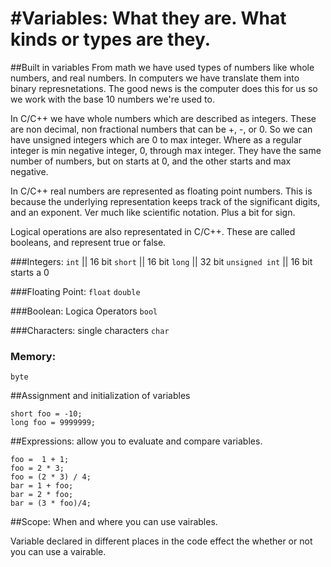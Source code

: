 #Variables: What they are. What kinds or types are they. 
====

##Built in variables
From math we have used types of numbers like whole numbers, and real numbers. In computers we have translate them into 
binary represnetations. The good news is the computer does this for us so we work with the base 10 numbers we're used to. 

In C/C++ we have whole numbers which are described as integers. These are non decimal, non fractional numbers that can be
+, -, or 0. So we can have unsigned integers which are 0 to max integer. Where as a regular integer is min negative integer, 0, through max integer. They have the  same number of numbers, but on starts at 0, and the other starts and max negative. 

In C/C++ real numbers are represented as floating point numbers. This is because the underlying representation keeps track of the significant digits, and an exponent.
Ver much like scientific notation. Plus a bit for sign.

Logical operations are also representated in C/C++. These are called booleans, and represent true or false. 

###Integers:
`int` || 16 bit 
`short` || 16 bit
`long` || 32 bit
`unsigned int` || 16 bit starts a 0

###Floating Point:
`float`
`double`

###Boolean: Logica Operators
`bool` 

###Characters: single characters
`char`

### Memory: 
`byte`

##Assignment and initialization of variables

```int foo = 10;
short foo = -10;
long foo = 9999999;
```

##Expressions: allow you to evaluate and compare variables.
```
foo =  1 + 1;
foo = 2 * 3;
foo = (2 * 3) / 4;
bar = 1 + foo;
bar = 2 * foo;
bar = (3 * foo)/4;
```
##Scope: When and where you can use vairables.

Variable declared in different places in the code effect the whether or not you can use a vairable.


